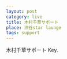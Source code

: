 ```yaml
---
layout: post
category: live
title: 木村千草サポート
place: 渋谷star launge
tags: support
---
```

木村千草サポート Key.